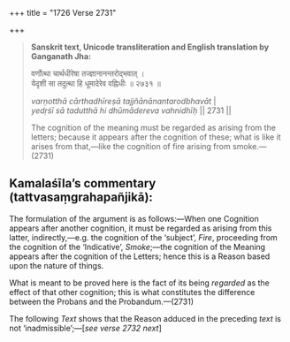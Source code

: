 +++
title = "1726 Verse 2731"

+++
> **Sanskrit text, Unicode transliteration and English translation by Ganganath Jha:** 
>
> वर्णोत्था चार्थधीरेषा तज्ज्ञानानन्तरोद्भवात् ।  
> येदृशी सा तदुत्था हि धूमादेरेव वह्निधीः ॥ २७३१ ॥ 
>
> *varṇotthā cārthadhīreṣā tajjñānānantarodbhavāt* \|  
> *yedṛśī sā tadutthā hi dhūmādereva vahnidhīḥ* \|\| 2731 \|\| 
>
> The cognition of the meaning must be regarded as arising from the letters; because it appears after the cognition of these; what is like it arises from that,—like the cognition of fire arising from smoke.—(2731)



## Kamalaśīla’s commentary (tattvasaṃgrahapañjikā):

The formulation of the argument is as follows:—When one Cognition appears after another cognition, it must be regarded as arising from this latter, indirectly,—e.g. the cognition of the ‘subject’, *Fire*, proceeding from the cognition of the ‘Indicative’, *Smoke*;—the cognition of the Meaning appears after the cognition of the Letters; hence this is a Reason based upon the nature of things.

What is meant to be proved here is the fact of its being *regarded* as the effect of that other cognition; this is what constitutes the difference between the Probans and the Probandum.—(2731)

The following *Text* shows that the Reason adduced in the preceding *text* is not ‘inadmissible’;—[*see verse 2732 next*]


